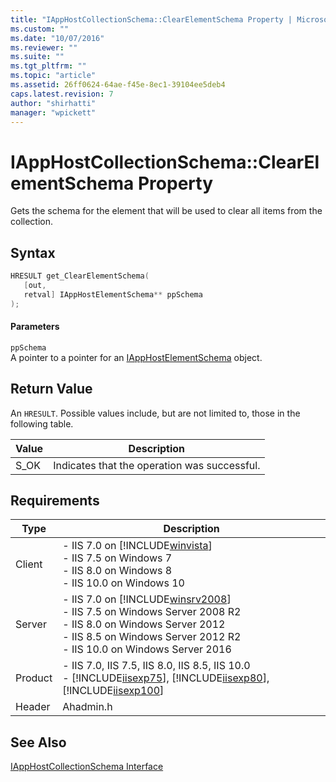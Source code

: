 ```yaml
---
title: "IAppHostCollectionSchema::ClearElementSchema Property | Microsoft Docs"
ms.custom: ""
ms.date: "10/07/2016"
ms.reviewer: ""
ms.suite: ""
ms.tgt_pltfrm: ""
ms.topic: "article"
ms.assetid: 26ff0624-64ae-f45e-8ec1-39104ee5deb4
caps.latest.revision: 7
author: "shirhatti"
manager: "wpickett"
---
```

# IAppHostCollectionSchema::ClearElementSchema Property
Gets the schema for the element that will be used to clear all items from the collection.  
  
## Syntax  
  
```cpp  
HRESULT get_ClearElementSchema(  
   [out,  
   retval] IAppHostElementSchema** ppSchema  
);  
```  
  
#### Parameters  
 `ppSchema`  
 A pointer to a pointer for an [IAppHostElementSchema](../../web-development-reference\native-code-api-reference/iapphostelementschema-interface.md) object.  
  
## Return Value  
 An `HRESULT`. Possible values include, but are not limited to, those in the following table.  
  
|Value|Description|  
|-----------|-----------------|  
|S_OK|Indicates that the operation was successful.|  
  
## Requirements  
  
|Type|Description|  
|----------|-----------------|  
|Client|-   IIS 7.0 on [!INCLUDE[winvista](../../wmi-provider/includes/winvista-md.md)]<br />-   IIS 7.5 on Windows 7<br />-   IIS 8.0 on Windows 8<br />-   IIS 10.0 on Windows 10|  
|Server|-   IIS 7.0 on [!INCLUDE[winsrv2008](../../wmi-provider/includes/winsrv2008-md.md)]<br />-   IIS 7.5 on Windows Server 2008 R2<br />-   IIS 8.0 on Windows Server 2012<br />-   IIS 8.5 on Windows Server 2012 R2<br />-   IIS 10.0 on Windows Server 2016|  
|Product|-   IIS 7.0, IIS 7.5, IIS 8.0, IIS 8.5, IIS 10.0<br />-   [!INCLUDE[iisexp75](../../web-development-reference/native-code-api-reference/includes/iisexp75-md.md)], [!INCLUDE[iisexp80](../../web-development-reference/native-code-api-reference/includes/iisexp80-md.md)], [!INCLUDE[iisexp100](../../web-development-reference/native-code-api-reference/includes/iisexp100-md.md)]|  
|Header|Ahadmin.h|  
  
## See Also  
 [IAppHostCollectionSchema Interface](../../web-development-reference\native-code-api-reference/iapphostcollectionschema-interface.md)